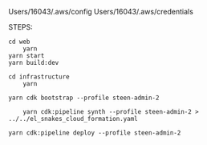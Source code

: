 
Users/16043/.aws/config
Users/16043/.aws/credentials

STEPS:

	cd web
		yarn
    yarn start
    yarn build:dev

	cd infrastructure
		yarn

    yarn cdk bootstrap --profile steen-admin-2 

		yarn cdk:pipeline synth --profile steen-admin-2 > ../../el_snakes_cloud_formation.yaml

    yarn cdk:pipeline deploy --profile steen-admin-2 

		

